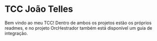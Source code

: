 # TCC João Telles

Bem vindo ao meu TCC! Dentro de ambos os projetos estão os próprios readmes, e no projeto OrcHestrador também está disponível um guia de integração.